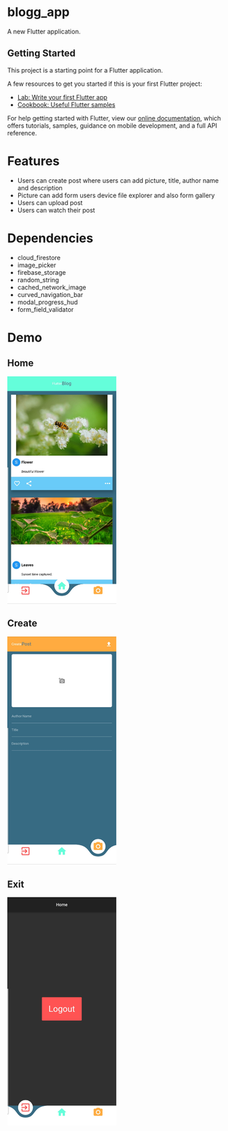 # blogg_app

A new Flutter application.

## Getting Started

This project is a starting point for a Flutter application.

A few resources to get you started if this is your first Flutter project:

- [Lab: Write your first Flutter app](https://flutter.dev/docs/get-started/codelab)
- [Cookbook: Useful Flutter samples](https://flutter.dev/docs/cookbook)

For help getting started with Flutter, view our
[online documentation](https://flutter.dev/docs), which offers tutorials,
samples, guidance on mobile development, and a full API reference.

# Features
<ul>
  <li>Users can create post where users can add picture, title, author name and description</li>
  <li>Picture can add form users device file explorer and also form gallery</li>
  <li>Users can upload post</li>
  <li>Users can watch their post</li>
</ul> 

# Dependencies
<ul>
  <li>cloud_firestore</li>
  <li>image_picker</li>
  <li>firebase_storage</li>
  <li>random_string</li>
  <li>cached_network_image</li>
  <li>curved_navigation_bar</li>
  <li>modal_progress_hud</li>
  <li>form_field_validator</li>
</ul> 

# Demo
## Home
<img src="Screenshots/Blog Home.jpg" width=250>

## Create
<img src="Screenshots/Blog Create.jpg" width=250>

## Exit
<img src="Screenshots/Blog Logout.jpg" width=250>
